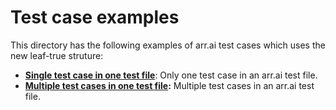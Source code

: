 # Test case examples

This directory has the following examples of arr.ai test cases which uses the new leaf-true struture:
- **[Single test case in one test file](single_case_test.arrai)**: Only one test case in an arr.ai test file.
- **[Multiple test cases in one test file](multiple_cases_test.arrai):** Multiple test cases in an arr.ai test file.

